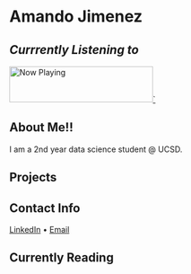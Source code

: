 # Amando Jimenez
## _Currrently Listening to_
<a href="https://natemoo-re-4mnzh1aqr.vercel.app/now-playing?open">
    <img src="https://natemoo-re-4mnzh1aqr.vercel.app/now-playing" width="256" height="64" alt="Now Playing">`
</a>

## About Me!!
I am a 2nd year data science student @ UCSD.

## Projects

## Contact Info
<p><a title="LinkedIn" href="https://www.linkedin.com/in/amando-jimenez-4408311b0/">LinkedIn</a> • <a href="mailto:ajimenez@ucsd.edu">Email</a></p>

## Currently Reading

